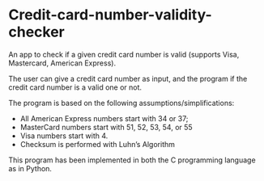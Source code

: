 # Credit-card-number-validity-checker
An app to check if a given credit card number is valid (supports Visa, Mastercard, American Express).

The user can give a credit card number as input, and the program if the credit card number is a valid one or not.

The program is based on the following assumptions/simplifications:
  -  All American Express numbers start with 34 or 37; 
  -  MasterCard numbers start with 51, 52, 53, 54, or 55
  -  Visa numbers start with 4.
  -  Checksum is performed with Luhn’s Algorithm

This program has been implemented in both the C programming language as in Python.

